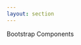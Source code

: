 ```yaml
---
layout: section
---
```


<EmojiTitle title="Demo" emoji="🖥️">
Bootstrap Components
</EmojiTitle>

<PageNumber/>

<Footer
    text="💻 Frontend-Entwicklung"
/>

<!--

[https://dspwa1022.volkmann.dev/bootstrap/components.html](https://dspwa1022.volkmann.dev/bootstrap/components.html)

-->
